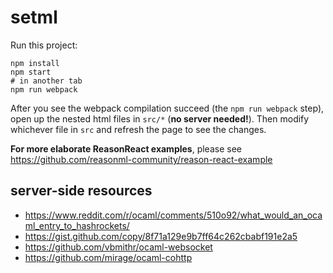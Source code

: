 # setml

Run this project:

```
npm install
npm start
# in another tab
npm run webpack
```

After you see the webpack compilation succeed (the `npm run webpack` step), open up the nested html files in `src/*` (**no server needed!**). Then modify whichever file in `src` and refresh the page to see the changes.

**For more elaborate ReasonReact examples**, please see https://github.com/reasonml-community/reason-react-example

## server-side resources

* https://www.reddit.com/r/ocaml/comments/510o92/what_would_an_ocaml_entry_to_hashrockets/
* https://gist.github.com/copy/8f71a129e9b7ff64c262cbabf191e2a5
* https://github.com/vbmithr/ocaml-websocket
* https://github.com/mirage/ocaml-cohttp